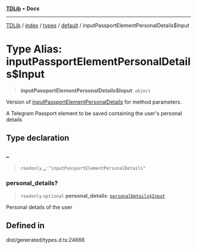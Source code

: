 [**TDLib**](../../../../../../README.md) • **Docs**

***

[TDLib](../../../../../../modules.md) / [index](../../../../../README.md) / [types](../../../README.md) / [default](../README.md) / inputPassportElementPersonalDetails$Input

# Type Alias: inputPassportElementPersonalDetails$Input

> **inputPassportElementPersonalDetails$Input**: `object`

Version of [inputPassportElementPersonalDetails](inputPassportElementPersonalDetails.md) for method parameters.

A Telegram Passport element to be saved containing the user's personal details

## Type declaration

### \_

> `readonly` **\_**: `"inputPassportElementPersonalDetails"`

### personal\_details?

> `readonly` `optional` **personal\_details**: [`personalDetails$Input`](personalDetails$Input-1.md)

Personal details of the user

## Defined in

dist/generated/types.d.ts:24666

